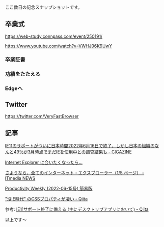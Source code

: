 ここ数日の記念スナップショットです。

## 卒業式
https://web-study.connpass.com/event/250191/

https://www.youtube.com/watch?v=VWHJ06K9UwY

### 卒業証書

<script async class="speakerdeck-embed" data-id="d89d98e536e542619204b1f2a60594ea" data-ratio="0.707258064516129" src="//speakerdeck.com/assets/embed.js"></script>

### 功績をたたえる
<script async class="speakerdeck-embed" data-id="7b49117445704e8ab29d72687252950a" data-ratio="1.33333333333333" src="//speakerdeck.com/assets/embed.js"></script>

### Edgeへ
<script async class="speakerdeck-embed" data-id="f6f25ef9eaf94b0cac12f775908d9a97" data-ratio="1.77777777777778" src="//speakerdeck.com/assets/embed.js"></script>


## Twitter

https://twitter.com/VeryFastBrowser



## 記事
[IE11のサポートがついに日本時間2022年6月16日で終了、しかし日本の組織のなんと49％が3月時点でまだIEを使用中との調査結果も - GIGAZINE](https://gigazine.net/news/20220616-internet-explorer-11-shutdown-panic/)

[Internet Explorer に会いたくなったら...](https://zenn.dev/mattn/articles/1486dc4346718a)

[さようなら、全てのインターネット・エクスプローラー（1/5 ページ） - ITmedia NEWS](https://www.itmedia.co.jp/news/articles/2206/17/news073.html)

[Productivity Weekly (2022-06-15号) 簡易版](https://zenn.dev/korosuke613/articles/productivity-weekly-20220615#internet-explorer-11-%E3%81%AF%E3%82%B5%E3%83%9D%E3%83%BC%E3%83%88%E3%82%92%E7%B5%82%E4%BA%86%E3%81%97%E3%81%BE%E3%81%97%E3%81%9F%E3%80%82%E9%95%B7%E5%B9%B4%E3%81%AE%E3%81%94%E6%84%9B%E9%A1%A7%E3%81%82%E3%82%8A%E3%81%8C%E3%81%A8%E3%81%86%E3%81%94%E3%81%96%E3%81%84%E3%81%BE%E3%81%97%E3%81%9F%E3%80%82---windows-blog-for-japan)

["没IE時代" のCSSプロパティが凄い - Qiita](https://qiita.com/monji586/items/b3caaa0e68b42a0a7285)

参考: [IE11サポート終了に備える (主にデスクトップアプリにおいて) - Qiita](https://qiita.com/e99h2121/items/053b3720cc6cc2204956)

以上です～
